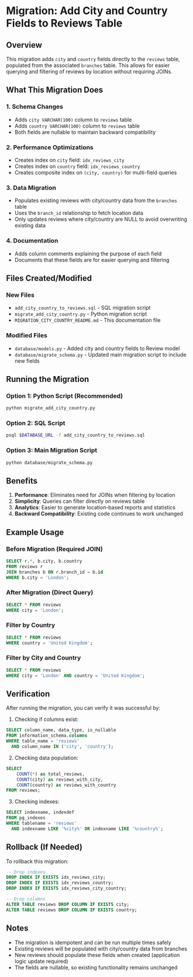 # Migration: Add City and Country Fields to Reviews Table

## Overview
This migration adds `city` and `country` fields directly to the `reviews` table, populated from the associated `branches` table. This allows for easier querying and filtering of reviews by location without requiring JOINs.

## What This Migration Does

### 1. Schema Changes
- Adds `city VARCHAR(100)` column to `reviews` table
- Adds `country VARCHAR(100)` column to `reviews` table
- Both fields are nullable to maintain backward compatibility

### 2. Performance Optimizations
- Creates index on `city` field: `idx_reviews_city`
- Creates index on `country` field: `idx_reviews_country`
- Creates composite index on `(city, country)` for multi-field queries

### 3. Data Migration
- Populates existing reviews with city/country data from the `branches` table
- Uses the `branch_id` relationship to fetch location data
- Only updates reviews where city/country are NULL to avoid overwriting existing data

### 4. Documentation
- Adds column comments explaining the purpose of each field
- Documents that these fields are for easier querying and filtering

## Files Created/Modified

### New Files
- `add_city_country_to_reviews.sql` - SQL migration script
- `migrate_add_city_country.py` - Python migration script
- `MIGRATION_CITY_COUNTRY_README.md` - This documentation file

### Modified Files
- `database/models.py` - Added city and country fields to Review model
- `database/migrate_schema.py` - Updated main migration script to include new fields

## Running the Migration

### Option 1: Python Script (Recommended)
```bash
python migrate_add_city_country.py
```

### Option 2: SQL Script
```bash
psql $DATABASE_URL -f add_city_country_to_reviews.sql
```

### Option 3: Main Migration Script
```bash
python database/migrate_schema.py
```

## Benefits

1. **Performance**: Eliminates need for JOINs when filtering by location
2. **Simplicity**: Queries can filter directly on reviews table
3. **Analytics**: Easier to generate location-based reports and statistics
4. **Backward Compatibility**: Existing code continues to work unchanged

## Example Usage

### Before Migration (Required JOIN)
```sql
SELECT r.*, b.city, b.country 
FROM reviews r 
JOIN branches b ON r.branch_id = b.id 
WHERE b.city = 'London';
```

### After Migration (Direct Query)
```sql
SELECT * FROM reviews 
WHERE city = 'London';
```

### Filter by Country
```sql
SELECT * FROM reviews 
WHERE country = 'United Kingdom';
```

### Filter by City and Country
```sql
SELECT * FROM reviews 
WHERE city = 'London' AND country = 'United Kingdom';
```

## Verification

After running the migration, you can verify it was successful by:

1. Checking if columns exist:
```sql
SELECT column_name, data_type, is_nullable 
FROM information_schema.columns 
WHERE table_name = 'reviews' 
  AND column_name IN ('city', 'country');
```

2. Checking data population:
```sql
SELECT 
    COUNT(*) as total_reviews,
    COUNT(city) as reviews_with_city,
    COUNT(country) as reviews_with_country
FROM reviews;
```

3. Checking indexes:
```sql
SELECT indexname, indexdef 
FROM pg_indexes 
WHERE tablename = 'reviews' 
  AND indexname LIKE '%city%' OR indexname LIKE '%country%';
```

## Rollback (If Needed)

To rollback this migration:

```sql
-- Drop indexes
DROP INDEX IF EXISTS idx_reviews_city;
DROP INDEX IF EXISTS idx_reviews_country;
DROP INDEX IF EXISTS idx_reviews_city_country;

-- Drop columns
ALTER TABLE reviews DROP COLUMN IF EXISTS city;
ALTER TABLE reviews DROP COLUMN IF EXISTS country;
```

## Notes

- The migration is idempotent and can be run multiple times safely
- Existing reviews will be populated with city/country data from branches
- New reviews should populate these fields when created (application logic update required)
- The fields are nullable, so existing functionality remains unchanged
